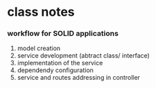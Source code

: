 # class notes

### workflow for SOLID applications

1. model creation
2. service development (abtract class/ interface)
3. implementation of the service 
4. dependendy configuration 
5. service and routes addressing in controller 
